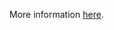 More information [here](https://docs.prismacloud.io/en/enterprise-edition/policy-reference/panos-policies/panos-policies/ansible-panos-3).
